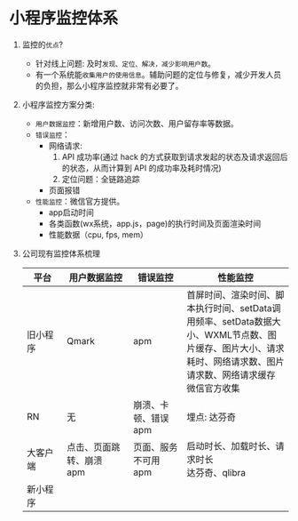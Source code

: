 # 小程序监控体系

1. 监控的`优点`?
    * 针对线上问题: 及时`发现、定位、解决，减少影响用户数`。
    * 有一个系统能`收集用户的使用信息`。辅助问题的定位与修复，减少开发人员的负担，那么小程序监控就非常有必要了。

2. 小程序监控方案分类:
    * `用户数据监控`：新增用户数、访问次数、用户留存率等数据。
    * `错误监控`：
        * 网络请求: 
            1. API 成功率(通过 hack 的方式获取到请求发起的状态及请求返回后的状态，从而计算到 API 的成功率及耗时情况)
            2. 定位问题：全链路追踪
        * 页面报错
    * `性能监控`：微信官方提供。
        * app启动时间
        * 各类函数(wx系统，app.js，page)的执行时间及页面渲染时间
        * 性能数据（cpu, fps, mem）

3. 公司现有监控体系梳理
    <style>
    table th:first-of-type {
        width: 15%;
    }
    table th:nth-of-type(2) {
        width: 25%;
    }
    table th:nth-of-type(3) {
        width: 20%;
    }
    table th:nth-of-type(4) {
        width: 50%;
    }
    </style>
    |  平台         |  用户数据监控          |    错误监控     |     性能监控     |
    |  ----         |      ----      |   ----  | ----  |
    |  旧小程序      |     Qmark       |   apm   |     首屏时间、渲染时间、脚本执行时间、setData调用频率、setData数据大小、WXML节点数、图片缓存、图片大小、请求耗时、网络请求数、图片请求数、网络请求缓存<br>微信官方收集    |
    |  RN           |      无      |   崩溃、卡顿、错误 <br> apm | 埋点: 达芬奇
    |  大客户端         |  点击、页面跳转、崩溃  <br> apm      |   页面、服务不可用 <br> apm  | 启动时长、加载时长、请求时长 <br> 达芬奇、qlibra  |
    |  新小程序       |            |     |    |
   


